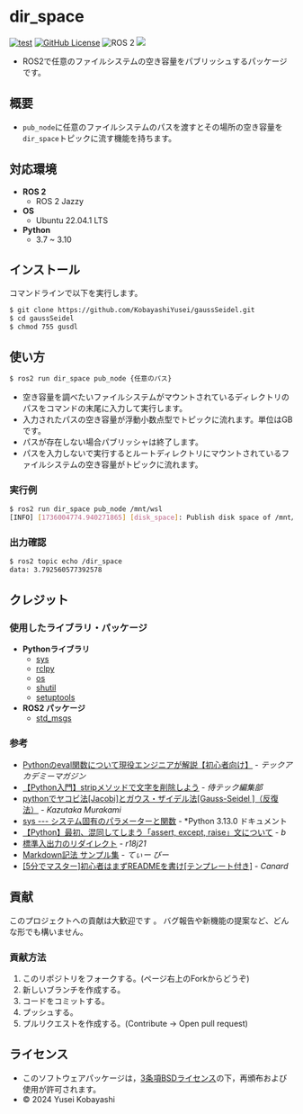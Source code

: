 # dir_space
[![test](https://github.com/KobayashiYusei/dir_space/actions/workflows/test.yml/badge.svg)](https://github.com/KobayashiYusei/dir_space/actions/workflows/test.yml)
[![GitHub License](https://img.shields.io/github/license/KobayashiYusei/numberGuesser)](LICENSE)
![ROS 2](https://img.shields.io/badge/ROS%202-Jazzy-green)
<img src="https://img.shields.io/badge/ -Python-F9DC3E.svg?logo=python">
- ROS2で任意のファイルシステムの空き容量をパブリッシュするパッケージです。

## 概要
- `pub_node`に任意のファイルシステムのパスを渡すとその場所の空き容量を`dir_space`トピックに流す機能を持ちます。

## 対応環境
- **ROS 2**
    - ROS 2 Jazzy
- **OS**
    - Ubuntu 22.04.1 LTS
- **Python**
    - 3.7 ~ 3.10

## インストール
コマンドラインで以下を実行します。
```bash
$ git clone https://github.com/KobayashiYusei/gaussSeidel.git
$ cd gaussSeidel
$ chmod 755 gusdl
```

## 使い方
```bash
$ ros2 run dir_space pub_node {任意のパス}
```
- 空き容量を調べたいファイルシステムがマウントされているディレクトリのパスをコマンドの末尾に入力して実行します。
- 入力されたパスの空き容量が浮動小数点型でトピックに流れます。単位はGBです。
- パスが存在しない場合パブリッシャは終了します。
- パスを入力しないで実行するとルートディレクトリにマウントされているファイルシステムの空き容量がトピックに流れます。

### 実行例
```bash
$ ros2 run dir_space pub_node /mnt/wsl
[INFO] [1736004774.940271865] [disk_space]: Publish disk space of /mnt/wsl
```
### 出力確認
```bash
$ ros2 topic echo /dir_space
data: 3.792560577392578
```
## クレジット
### 使用したライブラリ・パッケージ
- **Pythonライブラリ**
    - [sys](https://docs.python.org/ja/3/library/sys.html)
    - [rclpy](https://docs.ros.org/en/iron/p/rclpy/)
    - [os](https://docs.python.org/3/library/os.html)
    - [shutil](https://docs.python.org/3/library/shutil.html)
    - [setuptools](https://setuptools.pypa.io/en/latest/)
- **ROS2 パッケージ**
    - [std_msgs](http://docs.ros.org/en/noetic/api/std_msgs/html/msg/Header.html)
### 参考
- [Pythonのeval関数について現役エンジニアが解説【初心者向け】](https://magazine.techacademy.jp/magazine/40662) - *テックアカデミーマガジン*
- [【Python入門】stripメソッドで文字を削除しよう](https://www.sejuku.net/blog/50412) - *侍テック編集部*
- [pythonでヤコビ法[Jacobi]とガウス・ザイデル法[Gauss-Seidel ]（反復法）](https://qiita.com/murakamixi/items/61dbea027db3f33d5b41) - *Kazutaka Murakami*
- [sys --- システム固有のパラメーターと関数](https://docs.python.org/ja/3/library/sys.html) - *Python 3.13.0 ドキュメント
- [【Python】最初、混同してしまう「assert, except, raise」文について](https://qiita.com/baby-0105/items/0e30348589fa0a9d2424) - *b*
- [標準入出力のリダイレクト](https://qiita.com/r18j21/items/0e7d0e48c02d14ed9893) - *r18j21*
- [Markdown記法 サンプル集](https://qiita.com/tbpgr/items/989c6badefff69377da7) - *てぃー びー*
- [[5分でマスター]初心者はまずREADMEを書け[テンプレート付き]](https://qiita.com/Canard_engineer_c_cpp/items/81ce4e53881138dbf37f) - *Canard*

## 貢献
このプロジェクトへの貢献は大歓迎です 。 
バグ報告や新機能の提案など、どんな形でも構いません。
### 貢献方法
1. このリポジトリをフォークする。(ページ右上のForkからどうぞ)
2. 新しいブランチを作成する。
3. コードをコミットする。
4. プッシュする。
5. プルリクエストを作成する。(Contribute → Open pull request)
　
## ライセンス
- このソフトウェアパッケージは，[3条項BSDライセンス](LICENSE)の下，再頒布および使用が許可されます。
- © 2024 Yusei Kobayashi

